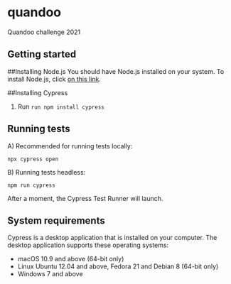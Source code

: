 # quandoo
Quandoo challenge 2021

## Getting started

##Installing Node.js
You should have Node.js installed on your system. 
To install Node.js, click [on this link](https://nodejs.org/en/download/).

##Installing Cypress
1. Run `run npm install cypress`

## Running tests
A) Recommended for running tests locally:
```
npx cypress open
```
B) Running tests headless:
```
npm run cypress
```

After a moment, the Cypress Test Runner will launch.
 
## System requirements

Cypress is a desktop application that is installed on your computer. The desktop application supports these operating systems:

- macOS 10.9 and above (64-bit only)
- Linux Ubuntu 12.04 and above, Fedora 21 and Debian 8 (64-bit only)
- Windows 7 and above
